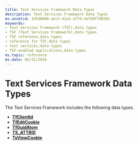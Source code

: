 ```yaml
---
title: Text Services Framework Data Types
description: Text Services Framework Data Types
ms.assetid: 1d3d8868-aec2-41a3-af7d-4afd9f7d8201
keywords:
- Text Services Framework (TSF),data types
- TSF (Text Services Framework),data types
- TSF reference,data types
- reference for TSF,data types
- text services,data types
- TSF-enabled applications,data types
ms.topic: reference
ms.date: 05/31/2018
---
```


# Text Services Framework Data Types

The Text Services Framework includes the following data types.

-   [**TfClientId**](tfclientid.md)
-   [**TfEditCookie**](tfeditcookie.md)
-   [**TfGuidAtom**](tfguidatom.md)
-   [**TS\_ATTRID**](ts-attrid.md)
-   [**TsViewCookie**](tsviewcookie.md)

 

 




